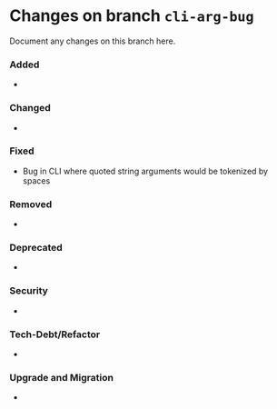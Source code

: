 # Changes on branch `cli-arg-bug`
Document any changes on this branch here.
### Added
- 

### Changed
- 

### Fixed
- Bug in CLI where quoted string arguments would be tokenized by spaces

### Removed
- 

### Deprecated
- 

### Security
- 

### Tech-Debt/Refactor
- 

### Upgrade and Migration
- 
